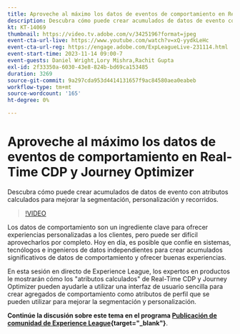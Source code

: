 ```yaml
---
title: Aproveche al máximo los datos de eventos de comportamiento en Real-Time CDP y Journey Optimizer
description: Descubra cómo puede crear acumulados de datos de evento con atributos calculados para mejorar la segmentación, personalización y recorridos.
kt: KT-14069
thumbnail: https://video.tv.adobe.com/v/3425196?format=jpeg
event-cta-url-live: https://www.youtube.com/watch?v=xQ-yydkLeHc
event-cta-url-reg: https://engage.adobe.com/ExpLeagueLive-231114.html
event-start-time: 2023-11-14 09:00-7
event-guests: Daniel Wright,Lory Mishra,Rachit Gupta
exl-id: 2f33350a-6030-43e8-824b-bd69ca153485
duration: 3269
source-git-commit: 9a297cda953d4414131657f9ac84580aea0eabeb
workflow-type: tm+mt
source-wordcount: '165'
ht-degree: 0%

---
```


# Aproveche al máximo los datos de eventos de comportamiento en Real-Time CDP y Journey Optimizer

Descubra cómo puede crear acumulados de datos de evento con atributos calculados para mejorar la segmentación, personalización y recorridos.

>[!VIDEO](https://video.tv.adobe.com/v/3425196/?quality=12&learn=on)

Los datos de comportamiento son un ingrediente clave para ofrecer experiencias personalizadas a los clientes, pero puede ser difícil aprovecharlos por completo. Hoy en día, es posible que confíe en sistemas, tecnólogos e ingenieros de datos independientes para crear acumulados significativos de datos de comportamiento y ofrecer buenas experiencias.

En esta sesión en directo de Experience League, los expertos en productos le mostrarán cómo los &quot;atributos calculados&quot; de Real-Time CDP y Journey Optimizer pueden ayudarle a utilizar una interfaz de usuario sencilla para crear agregados de comportamiento como atributos de perfil que se pueden utilizar para mejorar la segmentación y personalización.

**Continúe la discusión sobre este tema en el programa [Publicación de comunidad de Experience League](https://experienceleaguecommunities.adobe.com/t5/real-time-customer-data-platform/experience-league-live-post-session-discussion-get-the-most-from/m-p/633722#M5){target="_blank"}**.
